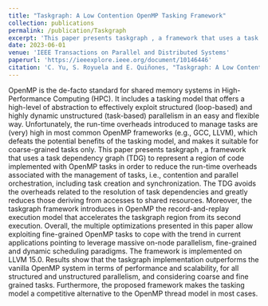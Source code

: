 ```yaml
---
title: "Taskgraph: A Low Contention OpenMP Tasking Framework"
collection: publications
permalink: /publication/Taskgraph
excerpt: 'This paper presents taskgraph , a framework that uses a task dependency graph (TDG) to represent a region of code implemented with OpenMP tasks in order to reduce the run-time overheads associated with the management of tasks, i.e., contention and parallel orchestration, including task creation and synchronization.'
date: 2023-06-01
venue: 'IEEE Transactions on Parallel and Distributed Systems'
paperurl: 'https://ieeexplore.ieee.org/document/10146446'
citation: 'C. Yu, S. Royuela and E. Quiñones, "Taskgraph: A Low Contention OpenMP Tasking Framework," in IEEE Transactions on Parallel and Distributed Systems, vol. 34, no. 8, pp. 2325-2336, Aug. 2023, doi: 10.1109/TPDS.2023.3284219.'
---
```


OpenMP is the de-facto standard for shared memory systems in High-Performance Computing (HPC). It includes a tasking model that offers a high-level of abstraction to effectively exploit structured (loop-based) and highly dynamic unstructured (task-based) parallelism in an easy and flexible way. Unfortunately, the run-time overheads introduced to manage tasks are (very) high in most common OpenMP frameworks (e.g., GCC, LLVM), which defeats the potential benefits of the tasking model, and makes it suitable for coarse-grained tasks only. This paper presents taskgraph , a framework that uses a task dependency graph (TDG) to represent a region of code implemented with OpenMP tasks in order to reduce the run-time overheads associated with the management of tasks, i.e., contention and parallel orchestration, including task creation and synchronization. The TDG avoids the overheads related to the resolution of task dependencies and greatly reduces those deriving from accesses to shared resources. Moreover, the taskgraph framework introduces in OpenMP the record-and-replay execution model that accelerates the taskgraph region from its second execution. Overall, the multiple optimizations presented in this paper allow exploiting fine-grained OpenMP tasks to cope with the trend in current applications pointing to leverage massive on-node parallelism, fine-grained and dynamic scheduling paradigms. The framework is implemented on LLVM 15.0. Results show that the taskgraph implementation outperforms the vanilla OpenMP system in terms of performance and scalability, for all structured and unstructured parallelism, and considering coarse and fine grained tasks. Furthermore, the proposed framework makes the tasking model a competitive alternative to the OpenMP thread model in most cases.